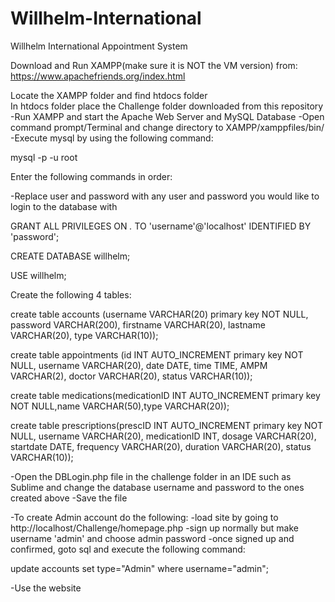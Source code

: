 # Willhelm-International
Willhelm International Appointment System

Download and Run XAMPP(make sure it is NOT the VM version) from:
https://www.apachefriends.org/index.html
  
Locate the XAMPP folder and find htdocs folder <br />
In htdocs folder place the Challenge folder downloaded from this repository
-Run XAMPP and start the Apache Web Server and MySQL Database
-Open command prompt/Terminal and change directory to XAMPP/xamppfiles/bin/
-Execute mysql by using the following command:

mysql -p -u root


Enter the following commands in order:

-Replace user and password with any user and password you would like to login to the database with

GRANT ALL PRIVILEGES ON *.* TO 'username'@'localhost' IDENTIFIED BY 'password';

CREATE DATABASE willhelm;

USE willhelm;




Create the following 4 tables:

create table accounts (username VARCHAR(20) primary key NOT NULL, password VARCHAR(200), firstname VARCHAR(20), lastname VARCHAR(20), type VARCHAR(10));

create table appointments (id INT AUTO_INCREMENT primary key NOT NULL, username VARCHAR(20), date DATE, time TIME, AMPM VARCHAR(2), doctor VARCHAR(20), status VARCHAR(10));

create table medications(medicationID INT AUTO_INCREMENT primary key NOT NULL,name VARCHAR(50),type VARCHAR(20));

create table prescriptions(prescID INT AUTO_INCREMENT primary key NOT NULL, username VARCHAR(20), medicationID INT, dosage VARCHAR(20), startdate DATE, frequency VARCHAR(20), duration VARCHAR(20), status VARCHAR(10));




-Open the DBLogin.php file in the challenge folder in an IDE such as Sublime and change the database username and password to the ones created above
-Save the file




-To create Admin account do the following:
-load site by going to http://localhost/Challenge/homepage.php
-sign up normally but make username 'admin' and choose admin password
-once signed up and confirmed, goto sql and execute the following command:

update accounts set type="Admin" where username="admin";



-Use the website 
